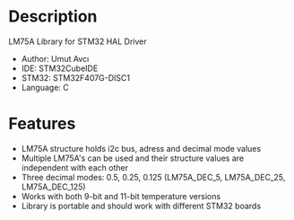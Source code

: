 # Description
LM75A Library for STM32 HAL Driver
* Author: Umut Avcı
* IDE: STM32CubeIDE
* STM32: STM32F407G-DISC1
* Language: C

# Features
* LM75A structure holds i2c bus, adress and decimal mode values
* Multiple LM75A's can be used and their structure values are independent with each other
* Three decimal modes: 0.5, 0.25, 0.125 (LM75A_DEC_5, LM75A_DEC_25, LM75A_DEC_125)
* Works with both 9-bit and 11-bit temperature versions
* Library is portable and should work with different STM32 boards
